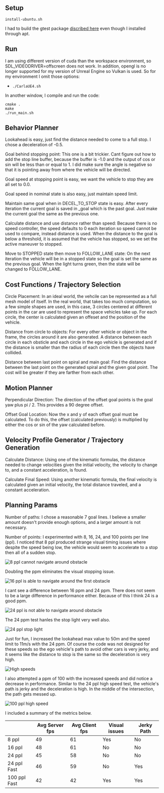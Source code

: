 ## Setup

```
install-ubuntu.sh
```
I had to build the gtest package [discribed here](https://stackoverflow.com/questions/24295876/cmake-cannot-find-googletest-required-library-in-ubuntu) even though I installed through apt.

## Run

I am using different version of cuda than the workspace environment, so SDL_VIDEODRIVER=offscreen does not work. In addition, opengl is no longer supported for my version of Unreal Engine so Vulkan is used. So for my environment I omit those options:

* `./CarlaUE4.sh`

In another window, I compile and run the code:
```
cmake .
make
./run_main.sh
```

## Behavior Planner

Lookahead is easy, just find the distance needed to come to a full stop. I chose a deceleration of -0.5.

Goal behind stopping point:
This one is a bit trickier. Cant figure out how to add the stop line buffer, because the buffer is -1.0 and the output of cos or sin will be less than or equal to 1. I did make sure the angle is negative so that it is pointing away from where the vehicle will be directed.

Goal speed at stopping point is easy, we want the vehicle to stop they are all set to 0.0.

Goal speed in nominal state is also easy, just maintain speed limit.

Maintain same goal when in DECEL_TO_STOP state is easy. After every iteration the current goal is saved in _goal which is the past goal. Just make the current goal the same as the previous one.

Calculate distance and use distance rather than speed:
Because there is no speed controller, the speed defaults to 0 each iteration so speed cannot be used to compare, instead distance is used. When the distance to the goal is below a threshold, it is assumed that the vehicle has stopped, so we set the active maneuver to stopped. 

Move to STOPPED state then move to FOLLOW_LANE state:
On the next iteration the vehicle will be in a stopped state so the goal is set the same as the previous goal. When the light turns green, then the state will be changed to FOLLOW_LANE.

## Cost Functions / Trajectory Selection

Circle Placement:
In an ideal world, the vehcile can be represented as a full mesh model of itself. In the real world, that takes too much computation, so a few simple shapes are used, in this case, 3 circles centered at different points in the car are used to represent the space vehicles take up. For each circle, the center is calculated given an offeset and the position of the vehicle.

Distance from circle to objects:
For every other vehicle or object in the frame, the circles around it are also generated. A distance between each circle in each obsticle and each circle in the ego vehicle is generated and if the distance is smaller than the radius of each circle then the objects have collided.

Distance between last point on spiral and main goal:
Find the distance between the last point on the generated spiral and the given goal point. The cost will be greater if they are farther from each other.

## Motion Planner

Perpendicular Direction:
The direction of the offset goal points is the goal yaw plus pi / 2. This provides a 90 degree offset.

Offset Goal Location:
Now the x and y of each offset goal must be calculated. To do this, the offset (calculated previously) is multiplied by either the cos or sin of the yaw calculated before.

## Velocity Profile Generator / Trajectory Generation

Calculate Distance:
Using one of the kinematic formulas, the distance needed to change velocities given the initial velocity, the velocity to change to, and a constant acceleration, is found.

Calculate Final Speed:
Using another kinematic formula, the final velocity is calculated given an initial velocity, the total distance traveled, and a constant acceleration.


## Planning Params

Number of paths:
I chose a reasonable 7 goal lines. I believe a smaller amount doesn't provide enough options, and a larger amount is not necessary. 

Number of points:
I experimented with 8, 16, 24, and 100 points per line (ppl). I noticed that 8 ppl produced strange visual timing issues where despite the speed being low, the vehicle would seem to accelerate to a stop then all of a sudden stop.

![8 ppl cannot navigate around obstacle](Images/Planning_spiral_8_points.gif)

Doubling the ppm eliminates the visual stopping issue. 

![16 ppl is able to navigate around the first obstacle](Images/Planning_spiral_16_points.gif)

I cant see a difference between 16 ppm and 24 ppm. There does not seem to be a large difference in performance either. Because of this I think 24 is a good ppm. 

![24 ppl is not able to navigate around obstacle](Images/Planning_spiral_24_points.gif)

The 24 ppm test hanles the stop light very well also.

![24 ppl stop light](Images/Planning_spiral_24_point_light.gif)
 
Just for fun, I increased the lookahead max value to 50m and the speed limit to 11m/s with the 24 ppm. Of course the code was not designed for these speeds so the ego vehicle's path to avoid other cars is very jerky, and it seems like the distance to stop is the same so the deceleration is very high.

![High speeds](Images/High_speeds.gif)

I also attempted a ppm of 100 with the increased speeds and did notice a decrease in performance. Similar to the 24 ppl high speed test, the vehicle's path is jerky and the deceleration is high. In the middle of the intersection, the path gets messed up.

![100 ppl high speed](Images/Planning_spiral_100.gif)

I included a summary of the metrics below.

|              | Avg Server fps | Avg Client fps | Visual issues | Jerky Path |
| ------------ | -------------- | -------------- | ------------- | ---------- |
| 8 ppl        | 49             | 61             | Yes           | No         | 
| 16 ppl       | 48             | 61             | No            | No         | 
| 24 ppl       | 45             | 58             | No            | No         | 
| 24 ppl Fast  | 46             | 59             | No            | Yes        | 
| 100 ppl Fast | 42             | 42             | Yes           | Yes        | 
